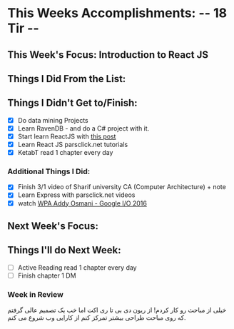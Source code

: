 # This Weeks Accomplishments: -- 18 Tir --

## This Week's Focus: Introduction to React JS

## Things I Did From the List:

## Things I Didn't Get to/Finish:
- [x] Do data mining Projects
- [x] Learn RavenDB - and do a C# project with it.
- [x] Start learn ReactJS with [this post](http://reactfordesigners.com/labs/reactjs-introduction-for-people-who-know-just-enough-jquery-to-get-by/)
- [x] Learn React JS parsclick.net tutorials
- [x] KetabT read 1 chapter every day

### Additional Things I Did:
- [x] Finish 3/1 video of Sharif university CA (Computer Architecture) + note
- [x] Learn Express with parsclick.net videos
- [x] watch [WPA Addy Osmani - Google I/O 2016](https://www.youtube.com/watch?v=srdKq0DckXQ)
## Next Week's Focus:

## Things I'll do Next Week:
- [ ] Active Reading read 1 chapter every day
- [ ] Finish chapter 1 DM

### Week in Review
خیلی از مباحث رو کار کردم! از ریون دی بی تا ری اکت اما خب یک تصمیم عالی گرفتم که روی مباحث طراحی بیشتر تمرکز کنم از کارایی وب شروع می کنم.
